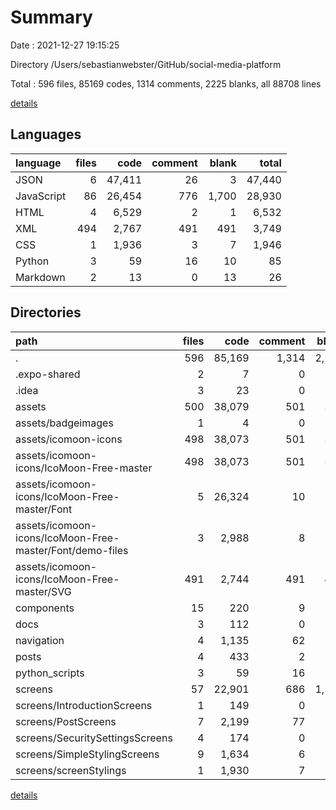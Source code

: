 # Summary

Date : 2021-12-27 19:15:25

Directory /Users/sebastianwebster/GitHub/social-media-platform

Total : 596 files,  85169 codes, 1314 comments, 2225 blanks, all 88708 lines

[details](details.md)

## Languages
| language | files | code | comment | blank | total |
| :--- | ---: | ---: | ---: | ---: | ---: |
| JSON | 6 | 47,411 | 26 | 3 | 47,440 |
| JavaScript | 86 | 26,454 | 776 | 1,700 | 28,930 |
| HTML | 4 | 6,529 | 2 | 1 | 6,532 |
| XML | 494 | 2,767 | 491 | 491 | 3,749 |
| CSS | 1 | 1,936 | 3 | 7 | 1,946 |
| Python | 3 | 59 | 16 | 10 | 85 |
| Markdown | 2 | 13 | 0 | 13 | 26 |

## Directories
| path | files | code | comment | blank | total |
| :--- | ---: | ---: | ---: | ---: | ---: |
| . | 596 | 85,169 | 1,314 | 2,225 | 88,708 |
| .expo-shared | 2 | 7 | 0 | 7 | 14 |
| .idea | 3 | 23 | 0 | 0 | 23 |
| assets | 500 | 38,079 | 501 | 514 | 39,094 |
| assets/badgeimages | 1 | 4 | 0 | 4 | 8 |
| assets/icomoon-icons | 498 | 38,073 | 501 | 510 | 39,084 |
| assets/icomoon-icons/IcoMoon-Free-master | 498 | 38,073 | 501 | 510 | 39,084 |
| assets/icomoon-icons/IcoMoon-Free-master/Font | 5 | 26,324 | 10 | 12 | 26,346 |
| assets/icomoon-icons/IcoMoon-Free-master/Font/demo-files | 3 | 2,988 | 8 | 11 | 3,007 |
| assets/icomoon-icons/IcoMoon-Free-master/SVG | 491 | 2,744 | 491 | 491 | 3,726 |
| components | 15 | 220 | 9 | 35 | 264 |
| docs | 3 | 112 | 0 | 0 | 112 |
| navigation | 4 | 1,135 | 62 | 46 | 1,243 |
| posts | 4 | 433 | 2 | 11 | 446 |
| python_scripts | 3 | 59 | 16 | 10 | 85 |
| screens | 57 | 22,901 | 686 | 1,553 | 25,140 |
| screens/IntroductionScreens | 1 | 149 | 0 | 2 | 151 |
| screens/PostScreens | 7 | 2,199 | 77 | 192 | 2,468 |
| screens/SecuritySettingsScreens | 4 | 174 | 0 | 8 | 182 |
| screens/SimpleStylingScreens | 9 | 1,634 | 6 | 110 | 1,750 |
| screens/screenStylings | 1 | 1,930 | 7 | 183 | 2,120 |

[details](details.md)
